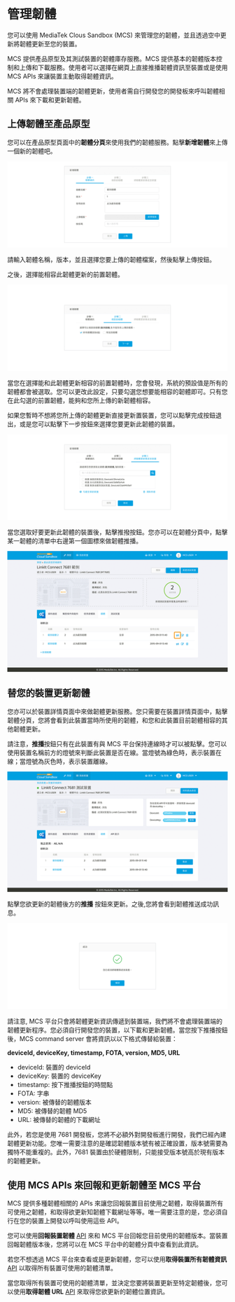 # 管理韌體

您可以使用 MediaTek Clous Sandbox (MCS) 來管理您的韌體，並且透過空中更新將韌體更新至您的裝置。

MCS 提供產品原型及其測試裝置的韌體庫存服務。MCS 提供基本的韌體版本控制和上傳和下載服務。使用者可以選擇在網頁上直接推播韌體資訊至裝置或是使用 MCS APIs 來讓裝置主動取得韌體資訊。

MCS 將不會處理裝置端的韌體更新，使用者需自行開發您的開發板來呼叫韌體相關 APIs 來下載和更新韌體。


## 上傳韌體至產品原型

您可以在產品原型頁面中的**韌體分頁**來使用我們的韌體服務。點擊**新增韌體**來上傳一個新的韌體吧。

![](../images/Firmware/img_firmware_01.png)

請輸入韌體名稱，版本，並且選擇您要上傳的韌體檔案，然後點擊上傳按鈕。

之後，選擇能相容此韌體更新的前置韌體。

![](../images/Firmware/img_firmware_02.png)

當您在選擇能和此韌體更新相容的前置韌體時，您會發現，系統的預設值是所有的韌體都會被選取。您可以更改此設定，只要勾選您想要能相容的韌體即可。只有您在此勾選的前置韌體，能夠和您所上傳的新韌體相容。

如果您暫時不想將您所上傳的韌體更新直接更新置裝置，您可以點擊完成按鈕退出，或是您可以點擊下一步按鈕來選擇您要更新此韌體的裝置。

![](../images/Firmware/img_firmware_03.png)

當您選取好要更新此韌體的裝置後，點擊推撥按鈕。您亦可以在韌體分頁中，點擊某一韌體的清單中右邊第一個圖標來做韌體推播。

![](../images/Firmware/img_firmware_04.png)


## 替您的裝置更新韌體

您亦可以於裝置詳情頁面中來做韌體更新服務。您只需要在裝置詳情頁面中，點擊韌體分頁，您將會看到此裝置當時所使用的韌體，和您和此裝置目前韌體相容的其他韌體更新。


請注意，**推播**按鈕只有在此裝置有與 MCS 平台保持連線時才可以被點擊。您可以使用裝置名稱前方的燈號來判斷此裝置是否在線。當燈號為綠色時，表示裝置在線；當燈號為灰色時，表示裝置離線。


![](../images/Firmware/img_firmware_05.png)

點擊您欲更新的韌體後方的**推播** 按鈕來更新。之後,您將會看到韌體推送成功訊息。

![](../images/Firmware/img_firmware_06.png)

請注意, MCS 平台只會將韌體更新資訊傳遞到裝置端，我們將不會處理裝置端的韌體更新程序。您必須自行開發您的裝置，以下載和更新韌體。當您按下推播按鈕後，MCS command server 會將資訊以以下格式傳替給裝置：

**deviceId, deviceKey, timestamp, FOTA, version, MD5, URL**

* deviceId: 裝置的 deviceId
* deviceKey: 裝置的 deviceKey
* timestamp: 按下推播按鈕的時間點
* FOTA: 字串
* version: 被傳替的韌體版本
* MD5: 被傳替的韌體 MD5
* URL: 被傳替的韌體的下載網址

此外，若您是使用 7681 開發板，您將不必額外對開發板進行開發，我們已經內建韌體更新功能。您唯一需要注意的是確認韌體版本號有被正確設置，版本號需要為獨特不能重複的。此外，7681 裝置由於硬體限制，只能接受版本號高於現有版本的韌體更新。


## 使用 MCS APIs 來回報和更新韌體至 MCS 平台

MCS 提供多種韌體相關的 APIs 來讓您回報裝置目前使用之韌體，取得裝置所有可使用之韌體，和取得欲更新知韌體下載網址等等。唯一需要注意的是，您必須自行在您的裝置上開發以呼叫使用這些 API。

您可以使用**回報裝置韌體** [API](https://mcs.mediatek.com/resources/zh-TW/latest/api_references/) 來和 MCS 平台回報您目前使用的韌體版本。當裝置回報韌體版本後，您將可以在 MCS 平台中的韌體分頁中查看到此資訊。

若您不想透過 MCS 平台來查看或是更新韌體，您可以使用**取得裝置所有韌體資訊** [API](https://mcs.mediatek.com/resources/zh-TW/latest/api_references/) 以取得所有裝置可使用的韌體清單。

當您取得所有裝置可使用的韌體清單，並決定您要將裝置更新至特定韌體後，您可以使用**取得韌體 URL** [API](https://mcs.mediatek.com/resources/zh-TW/latest/api_references/) 來取得您欲更新的韌體位置資訊。

